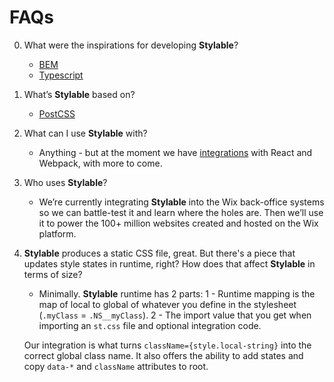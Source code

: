 # FAQs

0. What were the inspirations for developing **Stylable**?

    - [BEM](http://getbem.com/)
    - [Typescript](http://www.typescriptlang.org/)

1. What’s **Stylable** based on?

    - [PostCSS](http://postcss.org/)

2. What can I use **Stylable** with?

    - Anything - but at the moment we have [integrations](./react-integration.md) with React and Webpack, with more to come.

3. Who uses **Stylable**?

    - We’re currently integrating **Stylable** into the Wix back-office systems so we can battle-test it and learn where the holes are. Then we’ll use it to power the 100+ million websites created and hosted on the Wix platform.

4. **Stylable** produces a static CSS file, great. But there's a piece that updates style states in runtime, right? How does that affect **Stylable** in terms of size?

     - Minimally. **Stylable** runtime has 2 parts: 
        1 - Runtime mapping is the map of local to global of whatever you define in the stylesheet (`.myClass` = `.NS__myClass`).
        2 - The import value that you get when importing an `st.css` file and optional integration code. 
        
    Our integration is what turns `className={style.local-string}` into the correct global class name. It also offers the ability to add states and copy `data-*` and `className` attributes to root.

